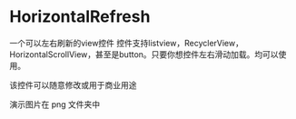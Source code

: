 # HorizontalRefresh
一个可以左右刷新的view控件
控件支持listview，RecyclerView，HorizontalScrollView，甚至是button。只要你想控件左右滑动加载。均可以使用。

该控件可以随意修改或用于商业用途

演示图片在 png 文件夹中
